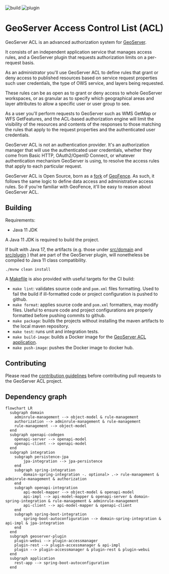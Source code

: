 ![build](https://github.com/geoserver/geoserver-acl/actions/workflows/build.yaml/badge.svg)
![plugin](https://github.com/groldan/geoserver-acl/actions/workflows/build-plugin.yaml/badge.svg)

# GeoServer Access Control List (ACL)

GeoServer ACL is an advanced authorization system for [GeoServer](https://geoserver.org/).

It consists of an independent application service that manages access rules,
and a GeoServer plugin that requests authorization limits on a per-request basis.

As an administrator you'll use GeoServer ACL to define rules
that grant or deny access to published resources based on
service request properties such user credentials, the type
of OWS service, and layers being requested.

These rules can be as open as to grant or deny access
to whole GeoServer workspaces, or as granular as to specify
which geographical areas and layer attributes to allow a
specific user or user group to see.

As a user you'll perform requests to GeoServer such as WMS GetMap or WFS GetFeatures,
and the ACL-based authorization engine will limit the visibility
of the resources and contents of the responses to those matching
the rules that apply to the request properties and the authenticated
user credentials.

GeoServer ACL is not an authentication provider. It's an authorization
manager that will use the authenticated user credentials, whether
they come from Basic HTTP, OAuth2/OpenID Connect, or whatever authentication
mechanism GeoServer is using, to resolve the access rules that apply
to each particular request.

GeoServer ACL is Open Source, born as a
[fork](https://en.wikipedia.org/wiki/Fork_%28software_development%29) of 
[GeoFence](https://github.com/geoserver/geofence).
As such, it follows the same logic to define data access and administrative
access rules. So if you're familiar with GeoFence, it'll be easy to reason
about GeoServer ACL.

## Building

Requirements:

- Java 11 JDK

A Java 11 JDK is required to build the project.

If built with Java 17, the artifacts (e.g. those under [src/domain](./src/domain/README.md)
and [src/plugin](./src/plugin/README.md) ) that are part of the GeoServer plugin,
will nonetheless be compiled to Java 11 class compatibility.

```
./mvnw clean install
```

A [Makefile](Makefile) is also provided with useful targets for the CI build:

* `make lint`: validates source code and `pom.xml` files formatting. Used to fail the build if ill-formatted code or project configuration is pushed to github.
* `make format`: applies source code and `pom.xml` formatters, may modify files. Useful to ensure code and project configurations are properly formatted before pushing commits to github.
* `make package`: builds the projects without installing the maven artifacts to the local maven repository.
* `make test`: runs unit and integration tests.
* `make build-image`: builds a Docker image for the [GeoServer ACL application](src/artifacts/api/README.md).
* `make push-image`: pushes the Docker image to docker hub.


## Contributing

Please read the [contribution guidelines](CONTRIBUTING.md) before contributing pull requests to the GeoServer ACL project.

## Dependency graph

```mermaid
flowchart LR
  subgraph domain
    adminrule-management --> object-model & rule-management
    authorization --> adminrule-management & rule-management
    rule-management --> object-model
  end
  subgraph openapi-codegen
    openapi-server --> openapi-model
    openapi-client --> openapi-model
  end
  subgraph integration
    subgraph persistence-jpa
        jpa-integration --> jpa-persistence
    end
    subgraph spring-integration
        domain-spring-integration -. optional> .-> rule-management & adminrule-management & authorization
    end
    subgraph openapi-integration
        api-model-mapper --> object-model & openapi-model
        api-impl --> api-model-mapper & openapi-server & domain-spring-integration & rule-management & adminrule-management
        api-client --> api-model-mapper & openapi-client
    end
    subgraph spring-boot-integration
        spring-boot-autoconfiguration --> domain-spring-integration & api-impl & jpa-integration
    end
  end
  subgraph geoserver-plugin
    plugin-webui --> plugin-accessmanager
    plugin-rest --> plugin-accessmanager & api-impl
    plugin --> plugin-accessmanager & plugin-rest & plugin-webui
  end
  subgraph application
    rest-app --> spring-boot-autoconfiguration
  end
```
